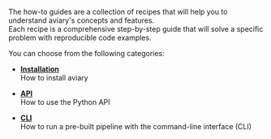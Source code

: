 <style>
  .md-sidebar--secondary { visibility: hidden }
</style>

The how-to guides are a collection of recipes that will help you to understand aviary's concepts and features.<br />
Each recipe is a comprehensive step-by-step guide that will solve a specific problem with reproducible code examples.

You can choose from the following categories:

<div class="grid cards" markdown>

-   [**Installation**]<br />
    How to install aviary

-   [**API**]<br />
    How to use the Python API

-   [**CLI**]<br />
    How to run a pre-built pipeline with the command-line interface (CLI)

</div>

  [**Installation**]: installation/how_to_install_aviary_with_pip.md
  [**API**]: api/how_to_use_the_bounding_box.md
  [**CLI**]: cli/how_to_run_the_segmentation_pipeline.md
